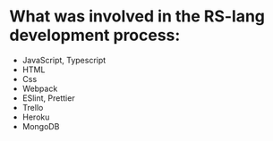 # What was involved in the RS-lang development process:
* JavaScript, Typescript
* HTML
* Css
* Webpack
* ESlint, Prettier
* Trello
* Heroku
* MongoDB
